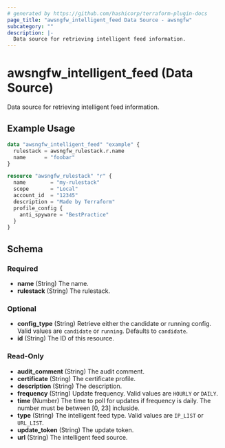 ```yaml
---
# generated by https://github.com/hashicorp/terraform-plugin-docs
page_title: "awsngfw_intelligent_feed Data Source - awsngfw"
subcategory: ""
description: |-
  Data source for retrieving intelligent feed information.
---
```


# awsngfw_intelligent_feed (Data Source)

Data source for retrieving intelligent feed information.

## Example Usage

```terraform
data "awsngfw_intelligent_feed" "example" {
  rulestack = awsngfw_rulestack.r.name
  name      = "foobar"
}

resource "awsngfw_rulestack" "r" {
  name        = "my-rulestack"
  scope       = "Local"
  account_id  = "12345"
  description = "Made by Terraform"
  profile_config {
    anti_spyware = "BestPractice"
  }
}
```

<!-- schema generated by tfplugindocs -->
## Schema

### Required

- **name** (String) The name.
- **rulestack** (String) The rulestack.

### Optional

- **config_type** (String) Retrieve either the candidate or running config. Valid values are `candidate` or `running`. Defaults to `candidate`.
- **id** (String) The ID of this resource.

### Read-Only

- **audit_comment** (String) The audit comment.
- **certificate** (String) The certificate profile.
- **description** (String) The description.
- **frequency** (String) Update frequency. Valid values are `HOURLY` or `DAILY`.
- **time** (Number) The time to poll for updates if frequency is daily. The number must be between [0, 23] incluside.
- **type** (String) The intelligent feed type. Valid values are `IP_LIST` or `URL_LIST`.
- **update_token** (String) The update token.
- **url** (String) The intelligent feed source.


